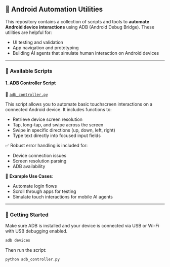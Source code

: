 ## 📱 Android Automation Utilities

This repository contains a collection of scripts and tools to **automate Android device interactions** using ADB (Android Debug Bridge). These utilities are helpful for:

* UI testing and validation
* App navigation and prototyping
* Building AI agents that simulate human interaction on Android devices

---

### 🔧 Available Scripts

#### 1. **ADB Controller Script**

📂 [`adb_controller.py`](./adb_controller.py)

This script allows you to automate basic touchscreen interactions on a connected Android device. It includes functions to:

* Retrieve device screen resolution
* Tap, long-tap, and swipe across the screen
* Swipe in specific directions (up, down, left, right)
* Type text directly into focused input fields

✅ Robust error handling is included for:

* Device connection issues
* Screen resolution parsing
* ADB availability

🧪 **Example Use Cases**:

* Automate login flows
* Scroll through apps for testing
* Simulate touch interactions for mobile AI agents

---

### 🚀 Getting Started

Make sure ADB is installed and your device is connected via USB or Wi-Fi with USB debugging enabled.

```bash
adb devices
```

Then run the script:

```bash
python adb_controller.py
```


